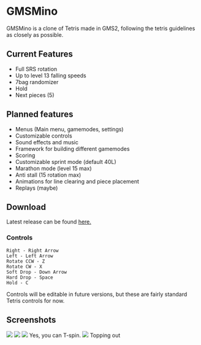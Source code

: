 # GMSMino
GMSMino is a clone of Tetris made in GMS2, following the tetris guidelines as closely as possible.

## Current Features
* Full SRS rotation
* Up to level 13 falling speeds
* 7bag randomizer
* Hold
* Next pieces (5)

## Planned features
* Menus (Main menu, gamemodes, settings)
* Customizable controls
* Sound effects and music
* Framework for building different gamemodes
* Scoring
* Customizable sprint mode (default 40L)
* Marathon mode (level 15 max)
* Anti stall (15 rotation max)
* Animations for line clearing and piece placement
* Replays (maybe)

## Download
Latest release can be found [here.](https://github.com/LiteUnder/GMSMino/releases/latest)

### Controls
```
Right - Right Arrow
Left - Left Arrow
Rotate CCW - Z
Rotate CW - X
Soft Drop - Down Arrow
Hard Drop - Space
Hold - C
```

Controls will be editable in future versions, but these are fairly standard Tetris controls for now.


## Screenshots
![](https://i.imgur.com/HealH8Q.png)
![](https://i.imgur.com/i7PBfb4.png)
![](https://i.imgur.com/6GwvtPM.png)
Yes, you can T-spin.
![](https://i.imgur.com/o8iNbNG.png)
Topping out
